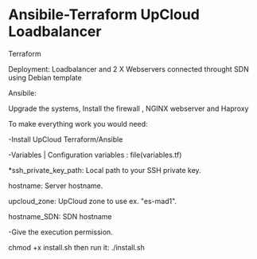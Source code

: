 # Ansibile-Terraform UpCloud Loadbalancer

Terraform 

Deployment: Loadbalancer and 2 X Webservers connected throught SDN using Debian template


Ansibile:

Upgrade the systems, Install the firewall , NGINX webserver and Haproxy  




To make everything work you would need:

-Install UpCloud Terraform/Ansible 



-Variables       |    Configuration variables : file(variables.tf)


*ssh_private_key_path:  Local path to your SSH private key.

hostname:              Server hostname.

upcloud_zone:         	UpCloud zone to use ex. "es-mad1".  

hostname_SDN:          SDN hostname



-Give the execution permission.

chmod +x install.sh
then run it:
./install.sh

 
 
